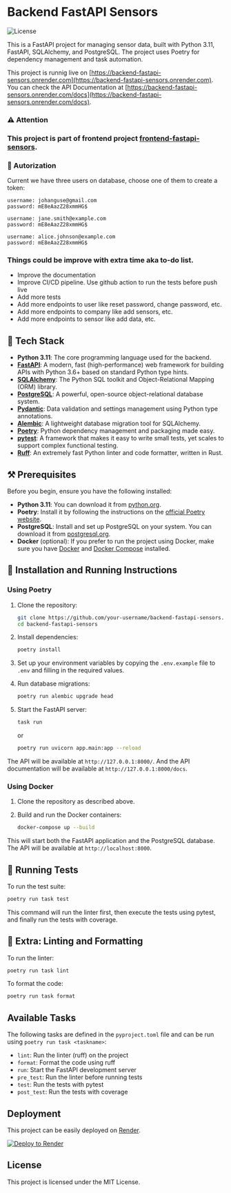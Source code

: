 # Backend FastAPI Sensors

![License](https://img.shields.io/badge/license-MIT-blue)

This is a FastAPI project for managing sensor data, built with Python 3.11, FastAPI, SQLAlchemy, and PostgreSQL. The project uses Poetry for dependency management and task automation.

This project is runnig live on [https://backend-fastapi-sensors.onrender.com](https://backend-fastapi-sensors.onrender.com).
You can check the API Documentation at [https://backend-fastapi-sensors.onrender.com/docs](https://backend-fastapi-sensors.onrender.com/docs).

### ⚠️ Attention
### This project is part of frontend project [frontend-fastapi-sensors](https://github.com/johanguse/frontend-fastapi-sensors).


### 🔐 Autorization

Current we have three users on database, choose one of them to create a token:
```
username: johanguse@gmail.com
password: mE8eAazZ28xmmHG$
```
```
username: jane.smith@example.com
password: mE8eAazZ28xmmHG$
```
```
username: alice.johnson@example.com
password: mE8eAazZ28xmmHG$
```


### Things could be improve with extra time aka to-do list.

 - Improve the documentation
 - Improve CI/CD pipeline. Use github action to run the tests before push live
 - Add more tests
 - Add more endpoints to user like reset password, change password, etc.
 - Add more endpoints to company like add sensors, etc.
 - Add more endpoints to sensor like add data, etc.


## 🤖 Tech Stack

- **Python 3.11**: The core programming language used for the backend.
- **[FastAPI](https://fastapi.tiangolo.com/)**: A modern, fast (high-performance) web framework for building APIs with Python 3.6+ based on standard Python type hints.
- **[SQLAlchemy](https://www.sqlalchemy.org/)**: The Python SQL toolkit and Object-Relational Mapping (ORM) library.
- **[PostgreSQL](https://www.postgresql.org/)**: A powerful, open-source object-relational database system.
- **[Pydantic](https://pydantic-docs.helpmanual.io/)**: Data validation and settings management using Python type annotations.
- **[Alembic](https://alembic.sqlalchemy.org/)**: A lightweight database migration tool for SQLAlchemy.
- **[Poetry](https://python-poetry.org/)**: Python dependency management and packaging made easy.
- **[pytest](https://docs.pytest.org/)**: A framework that makes it easy to write small tests, yet scales to support complex functional testing.
- **[Ruff](https://github.com/astral-sh/ruff)**: An extremely fast Python linter and code formatter, written in Rust.

## ⚒️ Prerequisites

Before you begin, ensure you have the following installed:

- **Python 3.11**: You can download it from [python.org](https://www.python.org/downloads/).
- **Poetry**: Install it by following the instructions on the [official Poetry website](https://python-poetry.org/docs/#installation).
- **PostgreSQL**: Install and set up PostgreSQL on your system. You can download it from [postgresql.org](https://www.postgresql.org/download/).
- **Docker** (optional): If you prefer to run the project using Docker, make sure you have [Docker](https://www.docker.com/get-started) and [Docker Compose](https://docs.docker.com/compose/install/) installed.

## 🚀 Installation and Running Instructions

### Using Poetry

1. Clone the repository:
   ```bash
   git clone https://github.com/your-username/backend-fastapi-sensors.git
   cd backend-fastapi-sensors
   ```

2. Install dependencies:
   ```bash
   poetry install
   ```

3. Set up your environment variables by copying the `.env.example` file to `.env` and filling in the required values.

4. Run database migrations:
   ```bash
   poetry run alembic upgrade head
   ```

5. Start the FastAPI server:
    ```bash
   task run
   ```
   or

   ```bash
   poetry run uvicorn app.main:app --reload
   ```

The API will be available at `http://127.0.0.1:8000/`.
And the API documentation will be available at `http://127.0.0.1:8000/docs`.

### Using Docker

1. Clone the repository as described above.

2. Build and run the Docker containers:
   ```bash
   docker-compose up --build
   ```

This will start both the FastAPI application and the PostgreSQL database. The API will be available at `http://localhost:8000`.

## 🧪 Running Tests

To run the test suite:

```bash
poetry run task test
```

This command will run the linter first, then execute the tests using pytest, and finally run the tests with coverage.

## 📝 Extra: Linting and Formatting

To run the linter:

```bash
poetry run task lint
```

To format the code:

```bash
poetry run task format
```

## Available Tasks

The following tasks are defined in the `pyproject.toml` file and can be run using `poetry run task <taskname>`:

- `lint`: Run the linter (ruff) on the project
- `format`: Format the code using ruff
- `run`: Start the FastAPI development server
- `pre_test`: Run the linter before running tests
- `test`: Run the tests with pytest
- `post_test`: Run the tests with coverage

## Deployment

This project can be easily deployed on [Render](https://render.com/).

[![Deploy to Render](https://render.com/images/deploy-to-render-button.svg)](https://render.com/deploy?repo=https://github.com/render-examples/fastapi)

## License

This project is licensed under the MIT License.